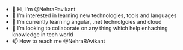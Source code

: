 - 👋 Hi, I’m @NehraRavikant
- 👀 I’m interested in learning new technologies, tools and languages
- 🌱 I’m currently learning angular, .net technolgoies and cloud
- 💞️ I’m looking to collaborate on any thing which help enhaching knowledge in tech world
- 📫 How to reach me @NehraRAvikant

<!---
NehraRavikant/NehraRavikant is a ✨ special ✨ repository because its `README.md` (this file) appears on your GitHub profile.
You can click the Preview link to take a look at your changes.
--->
